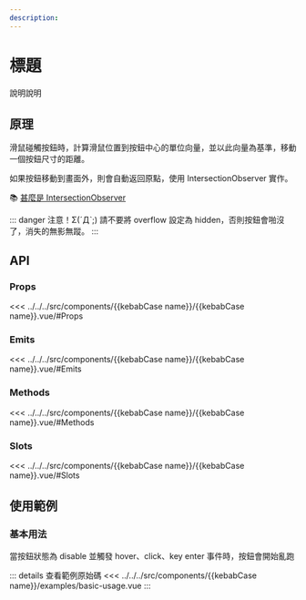 ```yaml
---
description: 
---
```


<script setup>
import BasicUsage from '../../../src/components/{{kebabCase name}}/examples/basic-usage.vue'
</script>

# 標題

說明說明

## 原理

滑鼠碰觸按鈕時，計算滑鼠位置到按鈕中心的單位向量，並以此向量為基準，移動一個按鈕尺寸的距離。

如果按鈕移動到畫面外，則會自動返回原點，使用 IntersectionObserver 實作。

📚 [甚麼是 IntersectionObserver](https://developer.mozilla.org/zh-CN/docs/Web/API/IntersectionObserver)

::: danger 注意！Σ(ˊДˋ;)
請不要將 overflow 設定為 hidden，否則按鈕會啪沒了，消失的無影無蹤。
:::

## API

### Props

<<< ../../../src/components/{{kebabCase name}}/{{kebabCase name}}.vue/#Props

### Emits

<<< ../../../src/components/{{kebabCase name}}/{{kebabCase name}}.vue/#Emits

### Methods

<<< ../../../src/components/{{kebabCase name}}/{{kebabCase name}}.vue/#Methods

### Slots

<<< ../../../src/components/{{kebabCase name}}/{{kebabCase name}}.vue/#Slots

## 使用範例

### 基本用法

當按鈕狀態為 disable 並觸發 hover、click、key enter 事件時，按鈕會開始亂跑

<basic-usage/>

::: details 查看範例原始碼
<<< ../../../src/components/{{kebabCase name}}/examples/basic-usage.vue
:::
